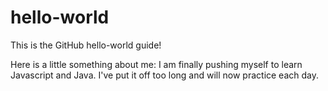 # hello-world
This is the GitHub hello-world guide!

Here is a little something about me: I am finally pushing myself to learn Javascript and Java.
I've put it off too long and will now practice each day.
